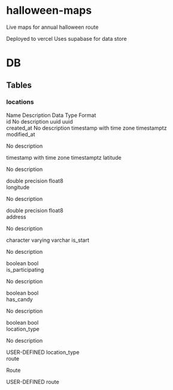 # halloween-maps
Live maps for annual halloween route

Deployed to vercel
Uses supabase for data store

# DB

## Tables

### locations

Name	        Description	        Data                        Type	        Format	
id              No description      uuid	                    uuid	
created_at      No description      timestamp with time zone	timestamptz	
modified_at

No description

timestamp with time zone	timestamptz	
latitude

No description

double precision	float8	
longitude

No description

double precision	float8	
address

No description

character varying	varchar	
is_start

No description

boolean	bool	
is_participating

No description

boolean	bool	
has_candy

No description

boolean	bool	
location_type

No description

USER-DEFINED	location_type	
route

Route

USER-DEFINED	route

